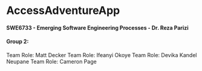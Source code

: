 # **AccessAdventureApp**
#### SWE6733 - Emerging Software Engineering Processes - Dr. Reza Parizi

#### **Group 2:**
Team Role: Matt Decker
Team Role: Ifeanyi Okoye
Team Role: Devika Kandel Neupane
Team Role: Cameron Page

<Scrum Roles>
<Scrum Master>
<Product Owner>
<Developer>
<Developer>

<Product Management Tool URL Clearly Listed>

